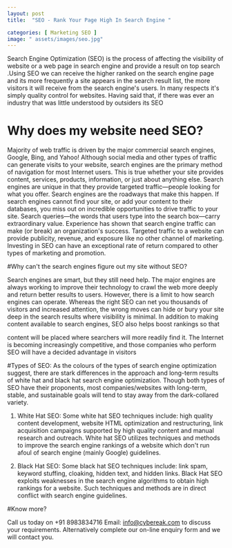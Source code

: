 ```yaml
---
layout: post
title:  "SEO - Rank Your Page High In Search Engine "

categories: [ Marketing SEO ]
image: " assets/images/seo.jpg"
---
```

Search Engine Optimization (SEO) is the process of affecting the visibility of website or a web page in
search engine and provide a result on top search .Using SEO we can receive the higher ranked on
the search engine page and its more frequently a site appears in the search result list, the more
visitors it will receive from the search engine&#39;s users. In many respects it&#39;s simply quality control for
websites. Having said that, if there was ever an industry that was little understood by outsiders its
SEO

# Why does my website need SEO?

Majority of web traffic is driven by the major commercial search engines, Google, Bing, and Yahoo!
Although social media and other types of traffic can generate visits to your website, search engines
are the primary method of navigation for most Internet users. This is true whether your site provides
content, services, products, information, or just about anything else. Search engines are unique in
that they provide targeted traffic—people looking for what you offer. Search engines are the roadways
that make this happen. If search engines cannot find your site, or add your content to their databases,
you miss out on incredible opportunities to drive traffic to your site.
Search queries—the words that users type into the search box—carry extraordinary value.
Experience has shown that search engine traffic can make (or break) an organization&#39;s success.
Targeted traffic to a website can provide publicity, revenue, and exposure like no other channel of
marketing. Investing in SEO can have an exceptional rate of return compared to other types of
marketing and promotion.

#Why can&#39;t the search engines figure out my site without SEO?

Search engines are smart, but they still need help. The major engines are always working to improve
their technology to crawl the web more deeply and return better results to users. However, there is a
limit to how search engines can operate. Whereas the right SEO can net you thousands of visitors
and increased attention, the wrong moves can hide or bury your site deep in the search results where
visibility is minimal.
In addition to making content available to search engines, SEO also helps boost rankings so that

content will be placed where searchers will more readily find it. The Internet is becoming increasingly
competitive, and those companies who perform SEO will have a decided advantage in visitors

#Types of SEO:
As the colours of the types of search engine optimization suggest, there are stark differences in the
approach and long-term results of white hat and black hat search engine optimization. Though both
types of SEO have their proponents, most companies/websites with long-term, stable, and
sustainable goals will tend to stay away from the dark-collared variety.


1. White Hat SEO:
Some white hat SEO techniques include: high quality content development, website
HTML optimization and restructuring, link acquisition campaigns supported by high quality content
and manual research and outreach. White hat SEO utilizes techniques and methods to improve the
search engine rankings of a website which don&#39;t run afoul of search engine (mainly Google)
guidelines.


2. Black Hat SEO: 
Some black hat SEO techniques include: link spam, keyword stuffing, cloaking,
hidden text, and hidden links. Black Hat SEO exploits weaknesses in the search engine algorithms to
obtain high rankings for a website. Such techniques and methods are in direct conflict with search
engine guidelines.

#Know more?

Call us today on +91 8983834716 Email: info@cybereak.com to discuss your requirements.
Alternatively complete our on-line enquiry form and we will contact you.
